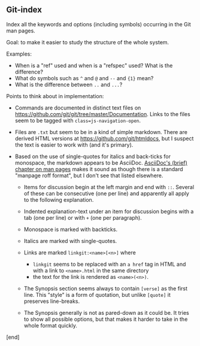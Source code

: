## Git-index

Index all the keywords and options (including symbols) occurring in the Git man pages. 

Goal: to make it easier to study the structure of the whole system. 

Examples:

 * When is a "ref" used and when is a "refspec" used? What is the difference?
 * What do symbols such as `^` and `@` and `--` and `{1}` mean?
 * What is the difference between `..` and `...`?

Points to think about in implementation:

 * Commands are documented in distinct text files on https://github.com/git/git/tree/master/Documentation. Links to the files seem to be tagged with `class=js-navigation-open`.
 
 * Files are `.txt` but seem to be in a kind of simple markdown. There are derived HTML versions at https://github.com/git/htmldocs, but I suspect the text is easier to work with (and it's primary).
 
 * Based on the use of single-quotes for italics and back-ticks for monospace, the markdown appears to be AsciiDoc. [AsciiDoc's (brief) chapter on man pages](http://asciidoc.org/chunked/ch24.html) makes it sound as though there is a standard "manpage roff format", but I don't see that listed elsewhere.
 
   * Items for discussion begin at the left margin and end with `::`. Several of these can be consecutive (one per line) and apparently all apply to the following explanation.
   * Indented explanation-text under an item for discussion begins with a tab (one per line) or with `+` (one per paragraph).
   * Monospace is marked with backticks.
   * Italics are marked with single-quotes.
   * Links are marked `linkgit:<name>[<n>]` where 
   
     * `linkgit` seems to be replaced with an `a href` tag in HTML and with a link to `<name>.html` in the same directory
     * the text for the link is rendered as `<name>(<n>)`.

   * The Synopsis section seems always to contain `[verse]` as the first line. This "style" is a form of quotation, but unlike `[quote]` it preserves line-breaks.
   
   * The Synopsis generally is not as pared-down as it could be. It tries to show all possible options, but that makes it harder to take in the whole format quickly.

[end]

